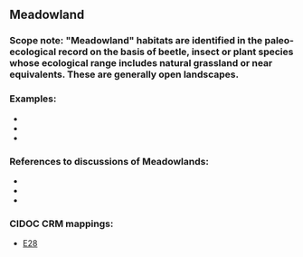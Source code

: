 
## Meadowland 

###  Scope note: "Meadowland" habitats are identified in the paleo-ecological record on the basis of beetle, insect or plant species whose ecological range includes natural grassland or near equivalents. These are generally open landscapes.  



### Examples: 

* 
* 
* 

### References to discussions of Meadowlands:

* 

* 

* 

### CIDOC CRM mappings: 

* [E28](http://www.cidoc-crm.org/entity/e28-conceptual-object/version-6.2)
